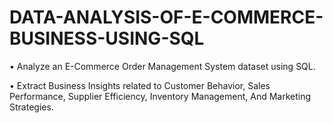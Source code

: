 # DATA-ANALYSIS-OF-E-COMMERCE-BUSINESS-USING-SQL
•	Analyze an E-Commerce Order Management System dataset using SQL.

•	Extract Business Insights related to Customer Behavior, Sales Performance, Supplier Efficiency, Inventory Management, And Marketing Strategies.

